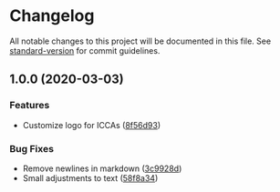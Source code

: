 # Changelog

All notable changes to this project will be documented in this file. See [standard-version](https://github.com/conventional-changelog/standard-version) for commit guidelines.

## 1.0.0 (2020-03-03)


### Features

* Customize logo for ICCAs ([8f56d93](https://github.com/digidem/wcmc-mapeo-mobile-intro/commit/8f56d9338564783226920b80cbeda3a0d20b5287))


### Bug Fixes

* Remove newlines in markdown ([3c9928d](https://github.com/digidem/wcmc-mapeo-mobile-intro/commit/3c9928d5ca82637fe3b62ff836a183afc17b3ee7))
* Small adjustments to text ([58f8a34](https://github.com/digidem/wcmc-mapeo-mobile-intro/commit/58f8a34d608c808224eb2e8d0cba5c73aa0d65a1))
